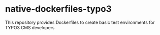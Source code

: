 # native-dockerfiles-typo3
This repository provides Dockerfiles to create basic test environments for TYPO3 CMS developers
